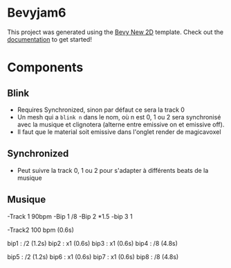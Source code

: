 # Bevyjam6

This project was generated using the [Bevy New 2D](https://github.com/TheBevyFlock/bevy_new_2d) template.
Check out the [documentation](https://github.com/TheBevyFlock/bevy_new_2d/blob/main/README.md) to get started!

# Components

## Blink

- Requires Synchronized, sinon par défaut ce sera la track 0 
- Un mesh qui a `blink n` dans le nom, où n est 0, 1 ou 2 sera synchronisé avec la musique et clignotera (alterne entre emissive on et emissive off). 
- Il faut que le material soit emissive dans l'onglet render de magicavoxel  

## Synchronized

- Peut suivre la track 0, 1 ou 2 pour s'adapter à différents beats de la musique

## Musique

-Track 1 90bpm
-Bip 1 /8
-Bip 2 *1.5
-bip 3 1


-Track2 100 bpm (0.6s)

bip1 : /2 (1.2s)
bip2 : x1 (0.6s)
bip3 : x1 (0.6s)
bip4 : /8 (4.8s)


bip5 : /2 (1.2s)
bip6 : x1 (0.6s)
bip7 : x1 (0.6s)
bip8 : /8 (4.8s)

